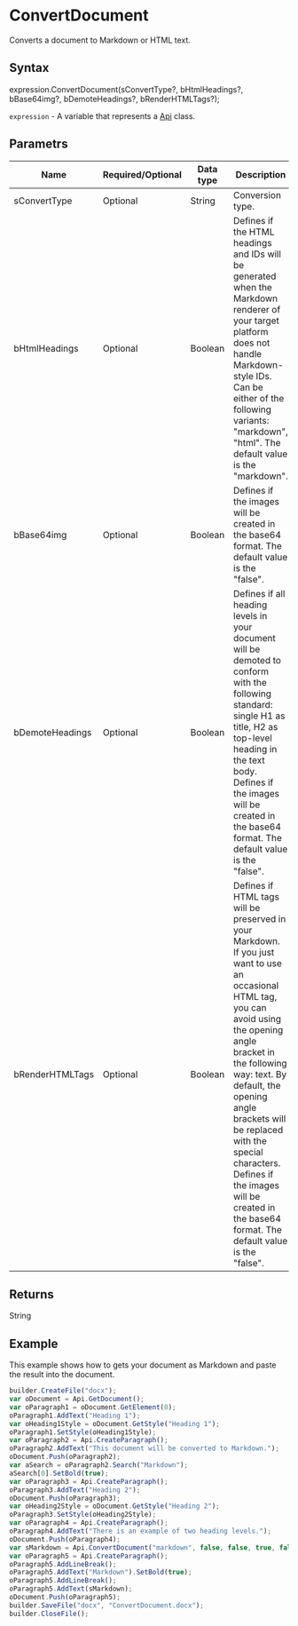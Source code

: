 # ConvertDocument

Converts a document to Markdown or HTML text.

## Syntax

expression.ConvertDocument(sConvertType?, bHtmlHeadings?, bBase64img?, bDemoteHeadings?, bRenderHTMLTags?);

`expression` - A variable that represents a [Api](../Api.md) class.

## Parametrs

| **Name** | **Required/Optional** | **Data type** | **Description** |
| ------------- | ------------- | ------------- | ------------- |
| sConvertType | Optional | String | Conversion type. |
| bHtmlHeadings | Optional | Boolean | Defines if the HTML headings and IDs will be generated when the Markdown renderer of your target platform does not handle Markdown-style IDs. Can be either of the following variants: "markdown", "html". The default value is the "markdown". |
| bBase64img | Optional | Boolean | Defines if the images will be created in the base64 format. The default value is the "false". |
| bDemoteHeadings | Optional | Boolean | Defines if all heading levels in your document will be demoted to conform with the following standard: single H1 as title, H2 as top-level heading in the text body. Defines if the images will be created in the base64 format. The default value is the "false". |
| bRenderHTMLTags | Optional | Boolean | Defines if HTML tags will be preserved in your Markdown. If you just want to use an occasional HTML tag, you can avoid using the opening angle bracket in the following way: <tag>text</tag>. By default, the opening angle brackets will be replaced with the special characters. Defines if the images will be created in the base64 format. The default value is the "false". |

## Returns

String

## Example

This example shows how to gets your document as Markdown and paste the result into the document.

```javascript
builder.CreateFile("docx");
var oDocument = Api.GetDocument();
var oParagraph1 = oDocument.GetElement(0);
oParagraph1.AddText("Heading 1");
var oHeading1Style = oDocument.GetStyle("Heading 1");
oParagraph1.SetStyle(oHeading1Style);
var oParagraph2 = Api.CreateParagraph();
oParagraph2.AddText("This document will be converted to Markdown.");
oDocument.Push(oParagraph2);
var aSearch = oParagraph2.Search("Markdown");
aSearch[0].SetBold(true);
var oParagraph3 = Api.CreateParagraph();
oParagraph3.AddText("Heading 2");
oDocument.Push(oParagraph3);
var oHeading2Style = oDocument.GetStyle("Heading 2");
oParagraph3.SetStyle(oHeading2Style);
var oParagraph4 = Api.CreateParagraph();
oParagraph4.AddText("There is an example of two heading levels.");
oDocument.Push(oParagraph4);
var sMarkdown = Api.ConvertDocument("markdown", false, false, true, false);
var oParagraph5 = Api.CreateParagraph();
oParagraph5.AddLineBreak();
oParagraph5.AddText("Markdown").SetBold(true);
oParagraph5.AddLineBreak();
oParagraph5.AddText(sMarkdown);
oDocument.Push(oParagraph5);
builder.SaveFile("docx", "ConvertDocument.docx");
builder.CloseFile();
```